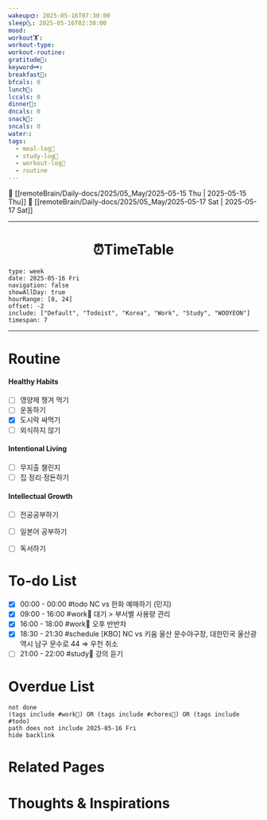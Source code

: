```yaml
---
wakeup🌞: 2025-05-16T07:30:00
sleep🌜: 2025-05-16T02:30:00
mood: 
workout🏋️: 
workout-type: 
workout-routine: 
gratitude🙏: 
keyword🗝️: 
breakfast🍳: 
bfcals: 0
lunch🍚: 
lccals: 0
dinner🥗: 
dncals: 0
snack🍬: 
sncals: 0
water💧: 
tags:
  - meal-log📝
  - study-log📓
  - workout-log💪
  - routine
---
```


🔺 [[remoteBrain/Daily-docs/2025/05_May/2025-05-15 Thu | 2025-05-15 Thu]]
🔻 [[remoteBrain/Daily-docs/2025/05_May/2025-05-17 Sat | 2025-05-17 Sat]]
___
<h1> <center>⏰TimeTable </center> </h1>

```gEvent
type: week
date: 2025-05-16 Fri
navigation: false
showAllDay: true
hourRange: [8, 24]
offset: -2
include: ["Default", "Todoist", "Korea", "Work", "Study", "WOOYEON"]
timespan: 7
```

--- 


# Routine 

####  Healthy Habits
- [ ] 영양제 챙겨 먹기
- [ ] 운동하기
- [x] 도시락 싸먹기
- [ ] 외식하지 않기 

####  Intentional Living 
- [ ] 무지출 챌린지 
- [ ] 집 정리·정돈하기

#### Intellectual Growth
- [ ] 전공공부하기
- [ ] 일본어 공부하기
- [ ] 독서하기



# To-do List

- [x] 00:00 - 00:00 #todo NC vs 한화 예매하기 (민지)
- [x] 09:00 - 16:00 #work💼 대기 > 부서별 사용량 관리
- [x] 16:00 - 18:00 #work💼 오후 반반차
- [x] 18:30 - 21:30 #schedule [KBO] NC vs 키움  울산 문수야구장, 대한민국 울산광역시 남구 문수로 44 ⇒ 우천 취소
- [ ] 21:00 - 22:00 #study📓 강의 듣기

# Overdue List
```tasks
not done
(tags include #work💼) OR (tags include #chores🧺) OR (tags include #todo)
path does not include 2025-05-16 Fri
hide backlink
```

# Related Pages



# Thoughts & Inspirations

